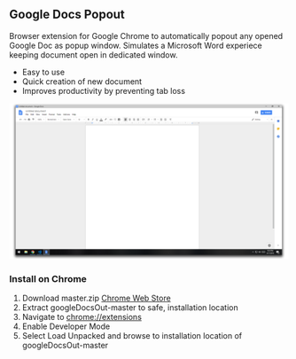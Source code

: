 ## Google Docs Popout
Browser extension for Google Chrome to automatically popout any opened Google Doc as popup window. Simulates a Microsoft Word experiece keeping document open in dedicated window.

* Easy to use
* Quick creation of new document
* Improves productivity by preventing tab loss

![Google Docs Popout on GitHub](images/screen-github.png)

### Install on Chrome
1. Download master.zip [Chrome Web Store](https://github.com/adamwarniment/googleDocsOut/archive/master.zip)
2. Extract googleDocsOut-master to safe, installation location
3. Navigate to [chrome://extensions](chrome://extnesions)
4. Enable Developer Mode
5. Select Load Unpacked and browse to installation location of googleDocsOut-master